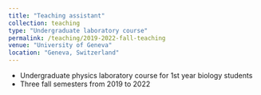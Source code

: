 ```yaml
---
title: "Teaching assistant"
collection: teaching
type: "Undergraduate laboratory course"
permalink: /teaching/2019-2022-fall-teaching
venue: "University of Geneva"
location: "Geneva, Switzerland"
---
```


* Undergraduate physics laboratory course for 1st year biology students
* Three fall semesters from 2019 to 2022
